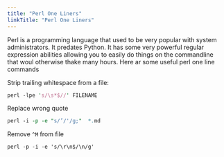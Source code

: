 ```yaml
---
title: "Perl One Liners"
linkTitle: "Perl One Liners"
---
```



Perl is a programming language that used to be very popular with system
administrators. It predates Python. It has some very powerful regular
expression abilities allowing you to easily do things on the commandline
that woul otherwise thake many hours. Here ar some useful perl one line
commands

Strip trailing whitespace from a file:

```perl
perl -lpe 's/\s*$//' FILENAME
```

Replace wrong quote

```perl
perl -i -p -e "s/’/'/g;"  *.md
```

Remove `^M` from file

```
perl -p -i -e 's/\r\n$/\n/g'
```
